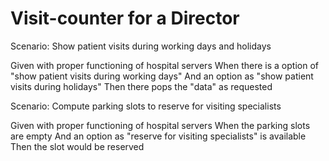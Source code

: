 # Visit-counter for a Director

Scenario: Show patient visits during working days and holidays

  Given with proper functioning of hospital servers
  When there is a option of "show patient visits during working days"
  And an option as "show patient visits during holidays"
  Then there pops the "data" as requested

Scenario: Compute parking slots to reserve for visiting specialists

  Given with proper functioning of hospital servers
  When the parking slots are empty
  And an option as "reserve for visiting specialists" is available
  Then the slot would be reserved
